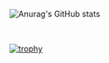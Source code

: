![Anurag's GitHub stats](https://github-readme-stats.vercel.app/api?username=jsmsj&show_icons=true&theme=radical)

<br>

[![trophy](https://github-profile-trophy.vercel.app/?username=ryo-ma&theme=dracula&column=4)](https://github.com/ryo-ma/github-profile-trophy)



<!--
**jsmsj/jsmsj** is a ✨ _special_ ✨ repository because its `README.md` (this file) appears on your GitHub profile.

Here are some ideas to get you started:

- 🔭 I’m currently working on ...
- 🌱 I’m currently learning ...
- 👯 I’m looking to collaborate on ...
- 🤔 I’m looking for help with ...
- 💬 Ask me about ...
- 📫 How to reach me: ...
- 😄 Pronouns: ...
- ⚡ Fun fact: ...
-->
